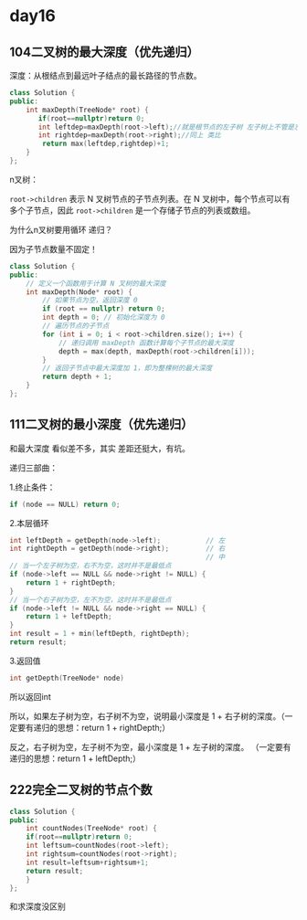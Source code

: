 # day16

## 104二叉树的最大深度（优先递归）

深度：从根结点到最远叶子结点的最长路径的节点数。

```cpp
class Solution {
public:
    int maxDepth(TreeNode* root) {
       if(root==nullptr)return 0;
       int leftdep=maxDepth(root->left);//就是根节点的左子树 左子树上不管是左节点还是右节点 都靠这句话
       int rightdep=maxDepth(root->right);//同上 类比
        return max(leftdep,rightdep)+1;
    }
};
```

n叉树：

`root->children` 表示 N 叉树节点的子节点列表。在 N 叉树中，每个节点可以有多个子节点，因此 `root->children` 是一个存储子节点的列表或数组。

为什么n叉树要用循环 递归？

因为子节点数量不固定！

```cpp
class Solution {
public:
    // 定义一个函数用于计算 N 叉树的最大深度
    int maxDepth(Node* root) {
        // 如果节点为空，返回深度 0
        if (root == nullptr) return 0;
        int depth = 0; // 初始化深度为 0
        // 遍历节点的子节点
        for (int i = 0; i < root->children.size(); i++) {
            // 递归调用 maxDepth 函数计算每个子节点的最大深度
            depth = max(depth, maxDepth(root->children[i]));
        }
        // 返回子节点中最大深度加 1，即为整棵树的最大深度
        return depth + 1;
    }
};
```

## 111二叉树的最小深度（优先递归）

和最大深度 看似差不多，其实 差距还挺大，有坑。

递归三部曲：

1.终止条件：

```cpp
if (node == NULL) return 0;
```

2.本层循环

```cpp
int leftDepth = getDepth(node->left);           // 左
int rightDepth = getDepth(node->right);         // 右
                                                // 中
// 当一个左子树为空，右不为空，这时并不是最低点
if (node->left == NULL && node->right != NULL) { 
    return 1 + rightDepth;
}   
// 当一个右子树为空，左不为空，这时并不是最低点
if (node->left != NULL && node->right == NULL) { 
    return 1 + leftDepth;
}
int result = 1 + min(leftDepth, rightDepth);
return result;
```

3.返回值

```cpp
int getDepth(TreeNode* node)
```

所以返回int



所以，如果左子树为空，右子树不为空，说明最小深度是 1 + 右子树的深度。（一定要有递归的思想：return 1 + rightDepth;）

反之，右子树为空，左子树不为空，最小深度是 1 + 左子树的深度。 （一定要有递归的思想：return 1 + leftDepth;）

## 222完全二叉树的节点个数

```cpp
class Solution {
public:
    int countNodes(TreeNode* root) {
    if(root==nullptr)return 0;
    int leftsum=countNodes(root->left);
    int rightsum=countNodes(root->right);
    int result=leftsum+rightsum+1;
    return result;
    }
};
```

和求深度没区别